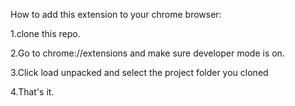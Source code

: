 How to add this extension to your chrome browser:

1.clone this repo.


2.Go to chrome://extensions and make sure developer mode is on.


3.Click load unpacked and select the project folder you cloned


4.That's it. 
